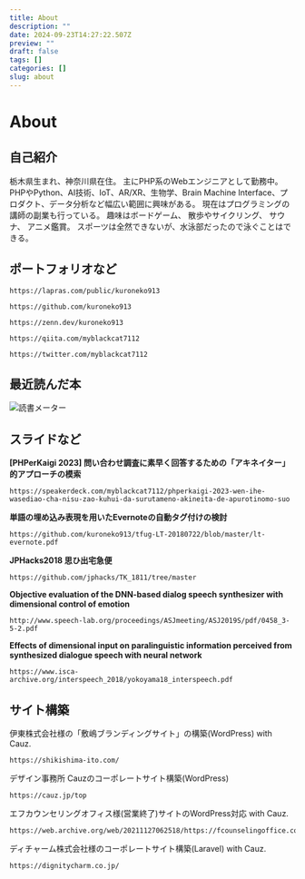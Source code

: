 ```yaml
---
title: About
description: ""
date: 2024-09-23T14:27:22.507Z
preview: ""
draft: false
tags: []
categories: []
slug: about
---
```


# About
## 自己紹介
栃木県生まれ、神奈川県在住。
主にPHP系のWebエンジニアとして勤務中。
PHPやPython、AI技術、IoT、AR/XR、生物学、Brain Machine Interface、プロダクト、データ分析など幅広い範囲に興味がある。 
現在はプログラミングの講師の副業も行っている。
趣味はボードゲーム、 散歩やサイクリング、 サウナ、 アニメ鑑賞。
スポーツは全然できないが、水泳部だったので泳ぐことはできる。

## ポートフォリオなど
```link
https://lapras.com/public/kuroneko913
```
```link
https://github.com/kuroneko913
```
```link
https://zenn.dev/kuroneko913
```
```link
https://qiita.com/myblackcat7112
```
```link
https://twitter.com/myblackcat7112
```
## 最近読んだ本
![読書メーター](/images/uploaded/screenshot-2024-09-23-232342.png)

## スライドなど

**[PHPerKaigi 2023] 問い合わせ調査に素早く回答するための「アキネイター」的アプローチの模索**
```link
https://speakerdeck.com/myblackcat7112/phperkaigi-2023-wen-ihe-wasediao-cha-nisu-zao-kuhui-da-surutameno-akineita-de-apurotinomo-suo
```

**単語の埋め込み表現を用いたEvernoteの自動タグ付けの検討**
```link
https://github.com/kuroneko913/tfug-LT-20180722/blob/master/lt-evernote.pdf
```

**JPHacks2018 思ひ出宅急便** 
```link
https://github.com/jphacks/TK_1811/tree/master
```

**Objective evaluation of the DNN-based dialog speech synthesizer with dimensional control of emotion**
```link
http://www.speech-lab.org/proceedings/ASJmeeting/ASJ2019S/pdf/0458_3-5-2.pdf
```

**Effects of dimensional input on paralinguistic information perceived from synthesized dialogue speech with neural network**
```link
https://www.isca-archive.org/interspeech_2018/yokoyama18_interspeech.pdf
```

## サイト構築
伊東株式会社様の「敷嶋ブランディングサイト」の構築(WordPress) with Cauz.
```link
https://shikishima-ito.com/
```
デザイン事務所 Cauzのコーポレートサイト構築(WordPress)
```link
https://cauz.jp/top
```
エフカウンセリングオフィス様(営業終了)サイトのWordPress対応 with Cauz.
```link
https://web.archive.org/web/20211127062518/https://fcounselingoffice.com/
```
ディチャーム株式会社様のコーポレートサイト構築(Laravel) with Cauz.
```link
https://dignitycharm.co.jp/
```
